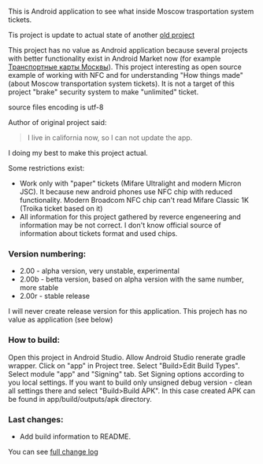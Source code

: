 This is Android application to see what inside Moscow trasportation system tickets.

Tis project is update to actual state of another [old project](https://github.com/ValleZ/Ticket-Info.git)

This project has no value as Android application because several projects with better functionality exist in Android Market now (for example [Транспортные карты Москвы](https://play.google.com/store/apps/details?id=eu.dedb.nfc.moscow)).
This project interesting as open source example of working with NFC and for understanding "How things made" (about Moscow transportation system tickets). It is not a target of this project "brake" security system to make "unlimited" ticket.

source files encoding is utf-8

Author of original project said:
> I live in california now, so I can not update the app.

I doing my best to make this project actual.

Some restrictions exist:

* Work only with "paper" tickets (Mifare Ultralight and modern Micron JSC). It because new android phones use NFC chip with reduced functionality. Modern Broadcom NFC chip can't read Mifare Classic 1K (Troika ticket based on it)
* All information for this project gathered by reverce engeneering and information may be not correct. I don't know official source of information about tickets format and used chips. 

### Version numbering:

* 2.00  - alpha version, very unstable, experimental
* 2.00b - betta version, based on alpha version with the same number, more stable
* 2.00r - stable release

I will never create release version for this application. This projech has no value as application (see below)

### How to build:

Open this project in Android Studio. Allow Android Studio renerate gradle wrapper. Click on "app" in Project tree. Select "Build>Edit Build Types". Select module "app" and "Signing" tab.
Set Signing options according to you local settings. If you want to build only unsigned debug version - clean all settings there and select "Build>Build APK". In this case created APK can be found in app/build/outputs/apk directory.

### Last changes:

- Add build information to README.

You can see [full change log](https://github.com/mvbasov/Ticket-Info/blob/master/CHANGELOG.md)


